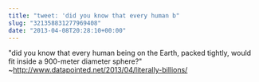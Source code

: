 ```yaml
---
title: "tweet: 'did you know that every human b"
slug: "321358831277969408"
date: "2013-04-08T20:28:10+00:00"
---
```

"did you know that every human being on the Earth, packed tightly, would fit inside a 900-meter diameter sphere?" ~http://www.datapointed.net/2013/04/literally-billions/
